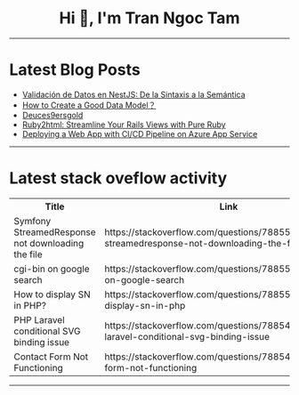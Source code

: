 <h1 align="center">Hi 👋, I'm Tran Ngoc Tam</h1>

---

# Latest Blog Posts 
<!-- BLOG-POST-LIST:START -->
- [Validación de Datos en NestJS: De la Sintaxis a la Semántica](https://dev.to/juan_carlosvalderrbano/validacion-de-datos-en-nestjs-de-la-sintaxis-a-la-semantica-27d0)
- [How to Create a Good Data Model？](https://dev.to/nocobase/how-to-create-a-good-data-model-a8o)
- [Deuces9ersgold](https://dev.to/deuces9ers/deuces9ersgold-1hda)
- [Ruby2html: Streamline Your Rails Views with Pure Ruby](https://dev.to/sebyx07/ruby2html-streamline-your-rails-views-with-pure-ruby-5e18)
- [Deploying a Web App with CI/CD Pipeline on Azure App Service](https://dev.to/celestina_odili/deploying-a-web-app-with-cicd-pipeline-on-azure-app-service-3cd3)
<!-- BLOG-POST-LIST:END -->

---

# Latest stack oveflow activity
<table>
  <tr><th>Title</th><th>Link</th></tr>
  <!-- STACKOVERFLOW:START --><tr><td>Symfony StreamedResponse not downloading the file</td><td>https://stackoverflow.com/questions/78855045/symfony-streamedresponse-not-downloading-the-file</td></tr><tr><td>cgi-bin on google search</td><td>https://stackoverflow.com/questions/78855034/cgi-bin-on-google-search</td></tr><tr><td>How to display SN in PHP?</td><td>https://stackoverflow.com/questions/78855009/how-to-display-sn-in-php</td></tr><tr><td>PHP Laravel conditional SVG binding issue</td><td>https://stackoverflow.com/questions/78854988/php-laravel-conditional-svg-binding-issue</td></tr><tr><td>Contact Form Not Functioning</td><td>https://stackoverflow.com/questions/78854921/contact-form-not-functioning</td></tr><!-- STACKOVERFLOW:END -->
</table>

---


